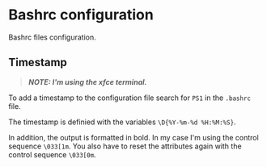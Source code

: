 # Bashrc configuration

Bashrc files configuration.

## Timestamp

> ***NOTE: I'm using the xfce terminal.*** 

To add a timestamp to the configuration file search for `PS1` in the `.bashrc` file.

The timestamp is definied with the variables `\D{%Y-%m-%d %H:%M:%S}`.

In addition, the output is formatted in bold. In my case I'm using the control sequence `\033[1m`. You also have to reset the attributes again with the control sequence `\033[0m`.
